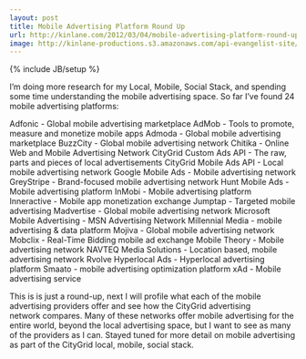 ```yaml
---
layout: post
title: Mobile Advertising Platform Round Up
url: http://kinlane.com/2012/03/04/mobile-advertising-platform-round-up/
image: http://kinlane-productions.s3.amazonaws.com/api-evangelist-site/blog/CityGrid-Mobile-Advertising.png
---
```

{% include JB/setup %}
I&rsquo;m doing more research for my&nbsp;Local, Mobile, Social Stack, and spending some time understanding the mobile advertising space.
So far I&rsquo;ve found 24 mobile advertising platforms:

Adfonic&nbsp;- Global mobile advertising marketplace
AdMob&nbsp;- Tools to promote, measure and monetize mobile apps
Admoda&nbsp;- Global mobile advertising marketplace
BuzzCity&nbsp;- Global mobile advertising network
Chitika&nbsp;- Online Web and Mobile Advertising Network
CityGrid Custom Ads API&nbsp;- The raw, parts and pieces of local advertisements
CityGrid Mobile Ads API&nbsp;- Local mobile advertising network
Google Mobile Ads&nbsp;- Mobile advertising network
GreyStripe&nbsp;- Brand-focused mobile advertising network
Hunt Mobile Ads&nbsp;- Mobile advertising platform
InMobi&nbsp;- Mobile advertising platform
Inneractive&nbsp;- Mobile app monetization exchange
Jumptap&nbsp;- Targeted mobile advertising
Madvertise&nbsp;- Global mobile advertising network
Microsoft Mobile Advertising&nbsp;- MSN Advertising Network
Millennial Media&nbsp;- mobile advertising &amp; data platform
Mojiva&nbsp;- Global mobile advertising network
Mobclix&nbsp;- Real-Time Bidding mobile ad exchange
Mobile Theory&nbsp;- Mobile advertising network
NAVTEQ Media Solutions&nbsp;- Location based, mobile advertising network
Rvolve Hyperlocal Ads&nbsp;- Hyperlocal advertising platform
Smaato&nbsp;- mobile advertising optimization platform
xAd&nbsp;- Mobile advertising service

This is is just a round-up, next I will profile what each of the mobile advertising providers offer and see how the&nbsp;CityGrid advertising network&nbsp;compares.
Many of these networks offer mobile advertising for the entire world, beyond the local advertising space, but I want to see as many of the providers as I can.
Stayed tuned for more detail on mobile advertising as part of the&nbsp;CityGrid local, mobile, social stack.